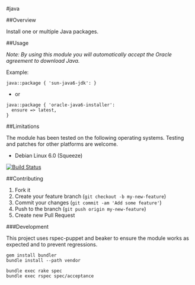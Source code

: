 #java

##Overview

Install one or multiple Java packages.

##Usage

_Note: By using this module you will automatically accept the Oracle agreement to download Java._

Example:

```
java::package { 'sun-java6-jdk': }
```

- or

```
java::package { 'oracle-java6-installer':
  ensure => latest,
}
```

##Limitations

The module has been tested on the following operating systems. Testing and patches for other platforms are welcome.

* Debian Linux 6.0 (Squeeze)

[![Build Status](https://travis-ci.org/tohuwabohu/puppet-java.png?branch=master)](https://travis-ci.org/tohuwabohu/puppet-java)

##Contributing

1. Fork it
2. Create your feature branch (`git checkout -b my-new-feature`)
3. Commit your changes (`git commit -am 'Add some feature'`)
4. Push to the branch (`git push origin my-new-feature`)
5. Create new Pull Request

###Development

This project uses rspec-puppet and beaker to ensure the module works as expected and to prevent regressions.

```
gem install bundler
bundle install --path vendor

bundle exec rake spec
bundle exec rspec spec/acceptance
```

